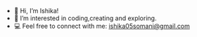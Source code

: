 - 👋 Hi, I’m Ishika!
- 👀 I’m interested in coding,creating and exploring.
- 💻 Feel free to connect with me: ishika05somani@gmail.com

<!---
somaniishika/somaniishika is a ✨ special ✨ repository because its `README.md` (this file) appears on your GitHub profile.
You can click the Preview link to take a look at your changes.
--->
